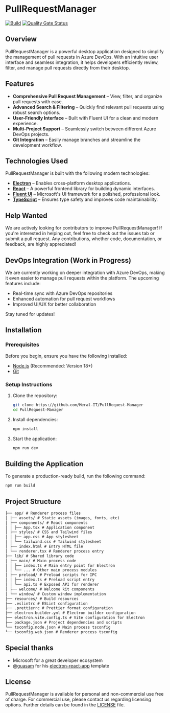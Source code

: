 # PullRequestManager

[![Build](https://github.com/Meral-IT/PullRequest-Manager/actions/workflows/auto-release.yml/badge.svg)](https://github.com/Meral-IT/PullRequest-Manager/actions/workflows/auto-release.yml)
[![Quality Gate Status](https://sonarcloud.io/api/project_badges/measure?project=Meral-IT_PullRequest-Manager&metric=alert_status&token=eb9de62e47686090463d7936796a34b3d5f60bd7)](https://sonarcloud.io/summary/new_code?id=Meral-IT_PullRequest-Manager)

## Overview

PullRequestManager is a powerful desktop application designed to simplify the management of pull requests in Azure DevOps. With an intuitive user interface and seamless integration, it helps developers efficiently review, filter, and manage pull requests directly from their desktop.

## Features

- **Comprehensive Pull Request Management** – View, filter, and organize pull requests with ease.
- **Advanced Search & Filtering** – Quickly find relevant pull requests using robust search options.
- **User-Friendly Interface** – Built with Fluent UI for a clean and modern experience.
- **Multi-Project Support** – Seamlessly switch between different Azure DevOps projects.
- **Git Integration** – Easily manage branches and streamline the development workflow.

## Technologies Used

PullRequestManager is built with the following modern technologies:

- [**Electron**](https://www.electronjs.org/) – Enables cross-platform desktop applications.
- [**React**](https://react.dev/) – A powerful frontend library for building dynamic interfaces.
- [**Fluent UI**](https://developer.microsoft.com/en-us/fluentui) – Microsoft's UI framework for a polished, professional look.
- [**TypeScript**](https://www.typescriptlang.org/) – Ensures type safety and improves code maintainability.

## Help Wanted

We are actively looking for contributors to improve PullRequestManager! If you're interested in helping out, feel free to check out the issues tab or submit a pull request. Any contributions, whether code, documentation, or feedback, are highly appreciated!

## DevOps Integration (Work in Progress)

We are currently working on deeper integration with Azure DevOps, making it even easier to manage pull requests within the platform. The upcoming features include:

- Real-time sync with Azure DevOps repositories
- Enhanced automation for pull request workflows
- Improved UI/UX for better collaboration

Stay tuned for updates!

## Installation

### Prerequisites

Before you begin, ensure you have the following installed:

- [Node.js](https://nodejs.org/) (Recommended: Version 18+)
- [Git](https://git-scm.com/)

### Setup Instructions

1. Clone the repository:

   ```sh
   git clone https://github.com/Meral-IT/PullRequest-Manager
   cd PullRequest-Manager
   ```

2. Install dependencies:

   ```sh
   npm install
   ```

3. Start the application:

   ```sh
   npm run dev
   ```

## Building the Application

To generate a production-ready build, run the following command:

```sh
npm run build
```

## Project Structure

<!-- prettier-ignore-start -->

```markdown
├── app/ # Renderer process files
│ ├── assets/ # Static assets (images, fonts, etc)
│ ├── components/ # React components
│ │ ├── App.tsx # Application component
│ ├── styles/ # CSS and Tailwind files
│ │ ├── app.css # App stylesheet
│ │ └── tailwind.css # Tailwind stylesheet
│ ├── index.html # Entry HTML file
│ └── renderer.tsx # Renderer process entry
├── lib/ # Shared library code
│ ├── main/ # Main process code
│ │ ├── index.ts # Main entry point for Electron
│ │ └── ... # Other main process modules
│ ├── preload/ # Preload scripts for IPC
│ │ ├── index.ts # Preload script entry
│ │ └── api.ts # Exposed API for renderer
│ ├── welcome/ # Welcome kit components
│ └── window/ # Custom window implementation
├── resources/ # Build resources
├── .eslintrc # ESLint configuration
├── .prettierrc # Prettier format configuration
├── electron-builder.yml # Electron builder configuration
├── electron.vite.config.ts # Vite configuration for Electron
├── package.json # Project dependencies and scripts
└── tsconfig.node.json # Main process tsconfig
└── tsconfig.web.json # Renderer process tsconfig
```

## Special thanks

- Microsoft for a great developer ecosystem
- [@guasam](https://github.com/guasam) for his [electron-react-app](https://github.com/guasam/electron-react-app) template

## License

PullRequestManager is available for personal and non-commercial use free of charge. For commercial use, please contact us regarding licensing options. Further details can be found in the [LICENSE](LICENSE) file.
